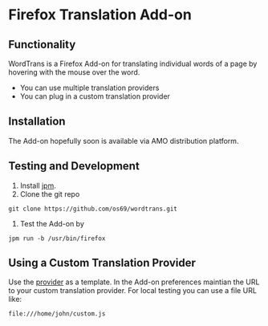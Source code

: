 # Firefox Translation Add-on 

## Functionality

WordTrans is a Firefox Add-on for translating individual words of a page by hovering with the mouse over the word.
* You can use multiple translation providers
* You can plug in a custom translation provider

## Installation
The Add-on hopefully soon is available via AMO distribution platform.

## Testing and Development

1. Install [jpm](https://developer.mozilla.org/en-US/Add-ons/SDK/Tools/jpm#Installation).
1. Clone the git repo
```
git clone https://github.com/os69/wordtrans.git
```
1. Test the Add-on by 
```
jpm run -b /usr/bin/firefox
```

## Using a Custom Translation Provider
Use the [provider](https://raw.githubusercontent.com/os69/wordtrans/master/data/providers/custom.js) as a template. 
In the Add-on preferences maintian the URL to your custom translation provider. For local testing you can
use a file URL like:
```
file:///home/john/custom.js
```


